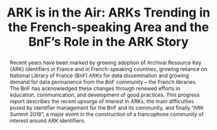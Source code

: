 ---
abstract: Recent years have been marked by growing adoption of Archival Resource Key
  (ARK) identifiers in France and in French-speaking countries, growing reliance on
  National Library of France (BnF) ARKs for data dissemination and growing demand
  for data permanence from the BnF community – the French libraries. The BnF has acknowledged
  these changes through renewed efforts in education, communication, and development
  of good practices. This progress report describes the recent upsurge of interest
  in ARKs, the main difficulties posed by identifier management for the BnF and its
  community, and finally “ARK Summit 2018”, a major event in the construction of a
  francophone community of interest around ARK identifiers.
creators:
- Ledoux, Thomas
- Tramoni, Jean-Philippe
- Caron, Bertrand
- Reecht, Stéphane
- de La Houssaye, Jordan
- Peyrard, Sébastien
date: null
document_url: https://services.phaidra.univie.ac.at/api/object/o:923636/download
grand_parent: iPRES
institutions: []
keywords:
- boston
landing_page_url: https://phaidra.univie.ac.at/o:923636
language: eng
layout: publication
license: CC BY 4.0 International
notes_url: null
parent: iPRES 2018
presentation_url: null
publication_type: paper
size: 415502
source_name: iPRES
title: 'ARK is in the Air: ARKs Trending in the French-speaking Area and the BnF’s
  Role in the ARK Story'
year: 2018
---